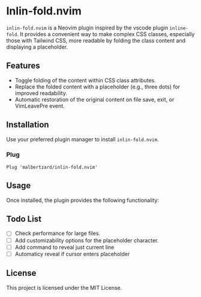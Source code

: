 # Inlin-fold.nvim

`inlin-fold.nvim` is a Neovim plugin inspired by the vscode plugin `inline-fold`. It provides a convenient way to make complex CSS classes, especially those with Tailwind CSS, more readable by folding the class content and displaying a placeholder.

## Features

- Toggle folding of the content within CSS class attributes.
- Replace the folded content with a placeholder (e.g., three dots) for improved readability.
- Automatic restoration of the original content on file save, exit, or VimLeavePre event.

## Installation

Use your preferred plugin manager to install `inlin-fold.nvim`.

### Plug

```vim
Plug 'malbertzard/inlin-fold.nvim'
```

## Usage
Once installed, the plugin provides the following functionality:


## Todo List
 - [ ] Check performance for large files.
 - [ ] Add customizability options for the placeholder character.
 - [ ] Add command to reveal just current line
 - [ ] Automaticy reveal if cursor enters placeholder

## License
This project is licensed under the MIT License.

